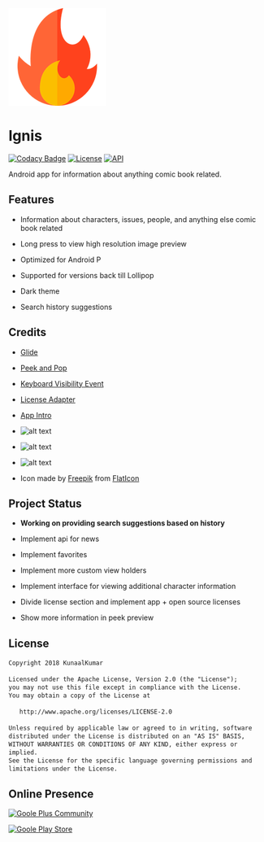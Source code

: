 [![Ignis icon](https://raw.githubusercontent.com/KunaalKumar/Ignis/master/app/src/main/res/drawable/ic_launcher.png "Ignis")](https://www.kunaalkumar.com/#ignis)
# Ignis

[![Codacy Badge](https://api.codacy.com/project/badge/Grade/f2e93d42d09649b48da05c1e39ef8e7c)](https://app.codacy.com/app/kunaal/Ignis?utm_source=github.com&utm_medium=referral&utm_content=KunaalKumar/Ignis&utm_campaign=badger)
[![License](https://img.shields.io/badge/License-Apache%202.0-blue.svg?style=flat-square)](https://opensource.org/licenses/Apache-2.0)
[![API](https://img.shields.io/badge/API-21%2B-brightgreen.svg?style=flat-square)](https://android-arsenal.com/api?level=21)


Android app for information about anything comic book related.


## Features

* Information about characters, issues, people, and anything else comic book related

* Long press to view high resolution image preview

* Optimized for Android P

* Supported for versions back till Lollipop

* Dark theme

* Search history suggestions


## Credits
* [Glide](https://github.com/bumptech/glide)

* [Peek and Pop](https://github.com/shalskar/PeekAndPop)

* [Keyboard Visibility Event](https://github.com/yshrsmz/KeyboardVisibilityEvent)

* [License Adapter](https://github.com/yshrsmz/LicenseAdapter)

* [App Intro](https://github.com/apl-devs/AppIntro)

* ![alt text](https://kodi.tv/sites/default/files/styles/medium_crop/public/addon_assets/plugin.video.comicvine/icon/icon.png?itok=wG6jT_HI "Comic Vine")

* ![alt text](https://lc-mhke0kuv.cn-n1.lcfile.com/6ade56cf308d723a643d.png "Retrofit")

* ![alt text](http://jakewharton.github.io/butterknife/static/logo.png "ButterKnife")

* Icon made by [Freepik](https://www.flaticon.com/authors/freepik) from [FlatIcon](www.flaticon.com)


## Project Status

* **Working on providing search suggestions based on history**

* Implement api for news

* Implement favorites

* Implement more custom view holders

* Implement interface for viewing additional character information

* Divide license section and implement app + open source licenses

* Show more information in peek preview


## License 
```
Copyright 2018 KunaalKumar

Licensed under the Apache License, Version 2.0 (the "License");
you may not use this file except in compliance with the License.
You may obtain a copy of the License at

   http://www.apache.org/licenses/LICENSE-2.0

Unless required by applicable law or agreed to in writing, software
distributed under the License is distributed on an "AS IS" BASIS,
WITHOUT WARRANTIES OR CONDITIONS OF ANY KIND, either express or implied.
See the License for the specific language governing permissions and
limitations under the License.
```


## Online Presence
[![Goole Plus Community](https://www.shareicon.net/data/256x256/2016/07/10/119595_plus_512x512.png)](https://plus.google.com/u/0/communities/117230352217222987710)

[![Goole Play Store](https://i.loli.net/2018/07/19/5b4f6aabc3461.png)](https://play.google.com/store/apps/details?id=com.kunaalkumar.ignis)


